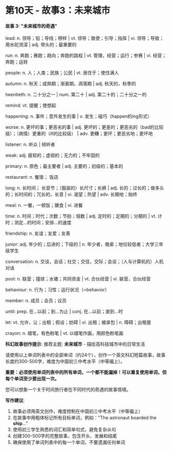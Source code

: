 # 第10天 - 故事3：未来城市

#### 故事 3: "未来城市的奇遇"

lead: n. 领导；铅；导线；榜样 | vt. 领导；致使；引导；指挥 | vi. 领导；导致；用水砣测深 | adj. 带头的；最重要的

run: n. 奔跑；赛跑；趋向；奔跑的路程 | vt. 管理，经营；运行；参赛 | vi. 经营；奔跑；运转

people: n. 人；人类；民族；公民 | vt. 居住于；使住满人

autumn: n. 秋天；成熟期；渐衰期，凋落期 | adj. 秋天的，秋季的

twentieth: n. 二十分之一 | num. 第二十 | adj. 第二十的；二十分之一的

remind: vt. 提醒；使想起

happening: n. 事件；意外发生的事 | v. 发生；碰巧（happen的ing形式）

worse: n. 更坏的事；更恶劣的事 | adj. 更坏的；更差的；更恶劣的（bad的比较级）；（病情）更重的（ill的比较级） | adv. 更糟；更坏；更恶劣地；更坏地

listener: n. 听众 | 倾听者

weak: adj.  疲软的；虚弱的；无力的；不牢固的

primary: n. 原色；最主要者 | adj. 主要的；初级的；基本的

restaurant: n. 餐馆； 饭店

long: n. 长时间； 长音节；（服装的）长尺寸；长裤 | adj. 长的；过长的；做多头的；长时间的；冗长的，长音 | vi. 渴望；热望 | adv. 长期地；始终

meal: n. 一餐，一顿饭；膳食 | vi. 进餐

time: n. 时间；时代；次数；节拍；倍数 | adj. 定时的；定期的；分期的 | vt. 计时；测定…的时间；安排…的速度

friendship: n. 友谊；友爱；友善

junior: adj. 年少的；后进的；下级的 | n. 年少者，晚辈；地位较低者；大学三年级学生

conversation: n. 交谈，会话；社交；交往，交际；会谈；（人与计算机的）人机对话

pool: n. 联营；撞球；水塘；共同资金 | vt. 合伙经营 | vi. 联营，合伙经营

behaviour: n. 行为；习性；运行状况（=behavior）

member: n. 成员；会员；议员

until: prep. 在…以前；到…为止 | conj. 在…以前；直到…时

let: vt. 允许，让；出租；假设；妨碍 | vi. 出租；被承包 | n. 障碍；出租屋

crayon: n. 蜡笔，有色粉笔 | vt. 以蜡笔作画，用颜色粉笔画

**科幻故事创作提示**:
推荐主题: **未来城市** - 描绘高科技城市中的日常生活

请使用以上单词列表中的全部单词（约24个），创作一个英文科幻短篇故事，故事长度约300-500字，难度为中国初三中考水平（中等偏上）。

**重要：必须使用单词列表中的所有单词，一个都不能漏掉！可以重复使用单词，但每个单词至少要出现一次。**

您可以想象一个关于时间旅行者在不同时代的奇遇的故事情境。

**写作建议**: 
1. 故事必须用英文创作，难度控制在中国初三中考水平（中等偏上）
2. 在故事中用粗体标记所有目标单词，例如："The astronaut boarded the **ship**..."
3. 使用初三学生熟悉的词汇和简单句式，避免复杂从句
4. 创建300-500字的完整故事，包含开头、发展和结尾
5. 确保使用了单词列表中的每一个单词，不要遗漏任何单词

